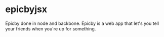 epicbyjsx
=========

Epicby done in node and backbone. Epicby is a web app that let's you tell your friends when you're up for something.

